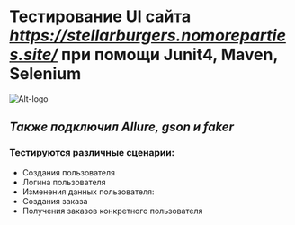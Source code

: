 # Тестирование UI сайта *https://stellarburgers.nomoreparties.site/* при помощи Junit4, Maven, **Selenium**
![Alt-logo](https://prnt.sc/dsC7844Gh5GX)

## *Также подключил Allure, gson и faker*
### Тестируются различные сценарии:
- Создания пользователя
- Логина пользователя
- Изменения данных пользователя:
- Создания заказа
- Получения заказов конкретного пользователя
